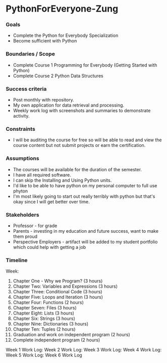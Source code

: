 # PythonForEveryone-Zung

### Goals

-   Complete the Python for Everybody Specialization
-   Become sufficient with Python
### Boundaries / Scope

-   Complete Course 1 Programming for Everybody (Getting Started with Python)
-   Complete Course 2 Python Data Structures

### Success criteria
-   Post monthly with repository.
-   My own application for data retrieval and processing.
-   Weekly work log with screenshots and summaries to demonstrate activity.

### Constraints

-   I will be auditing the course for free so will be able to read and view the course content but not submit projects or earn the certification.

### Assumptions

-   The courses will be available for the duration of the semester.
-   I have all required software.
-   I can skip the Installing and Using Python units.
-   I'd like to be able to have python on my personal computer to full use phyton
-   I'm most likely going to start out really terribly with python but that's okay since I will get better over time.
### Stakeholders

-   Professor - for grade
-   Parents - investing in my education and future success, want to make them proud
-   Perspective Employers - artifact will be added to my student portfolio which could help with getting a job

### Timeline

Week:

1.  Chapter One - Why we Program? (3 hours)
2.  Chapter Two: Variables and Expressions (3 hours)
3.  Chapter Three: Conditional Code (3 hours)
4.  Chapter Five: Loops and Iteration (3 hours)
5.  Chapter Four: Functions (2 hours)
6.  Chapter Seven: Files (3 hours)
7.  Chapter Eight: Lists (3 hours)
8.  Chapter Six: Strings (3 hours)
9.  Chapter Nine: Dictionaries (3 hours)
10.  Chapter Ten: Tuples (2 hours)
11.  Graduation and work on independent program (2 hours)
12.  Complete independent program (2 hours)



Week 1 Work Log:
Week 2 Work Log:
Week 3 Work Log:
Week 4 Work Log:
Week 5 Work Log:
Week 6 Work Log
